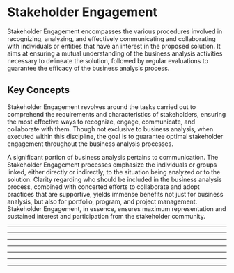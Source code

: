 # Stakeholder Engagement

Stakeholder Engagement encompasses the various procedures involved in recognizing, analyzing, and effectively communicating and collaborating with individuals or entities that have an interest in the proposed solution. It aims at ensuring a mutual understanding of the business analysis activities necessary to delineate the solution, followed by regular evaluations to guarantee the efficacy of the business analysis process.

## Key Concepts

Stakeholder Engagement revolves around the tasks carried out to comprehend the requirements and characteristics of stakeholders, ensuring the most effective ways to recognize, engage, communicate, and collaborate with them. Though not exclusive to business analysis, when executed within this discipline, the goal is to guarantee optimal stakeholder engagement throughout the business analysis processes.

A significant portion of business analysis pertains to communication. The Stakeholder Engagement processes emphasize the individuals or groups linked, either directly or indirectly, to the situation being analyzed or to the solution. Clarity regarding who should be included in the business analysis process, combined with concerted efforts to collaborate and adopt practices that are supportive, yields immense benefits not just for business analysis, but also for portfolio, program, and project management. Stakeholder Engagement, in essence, ensures maximum representation and sustained interest and participation from the stakeholder community.

---

<!--@include: ../processes/identify-stakeholders.md{6,}-->

---

<!--@include: ../processes/conduct-stakeholder-analysis.md{6,}-->

---

<!--@include: ../processes/determine-stakeholder-engagement-and-communication-approach.md{6,}-->

---

<!--@include: ../processes/conduct-business-analysis-planning.md{6,}-->

---

<!--@include: ../processes/prepare-transition-to-future-state.md{6,}-->

---

<!--@include: ../processes/manage-stakeholder-engagement-and-communication.md{6,}-->

---

<!--@include: ../processes/assess-business-analysis-perfoemance.md{6,}-->
